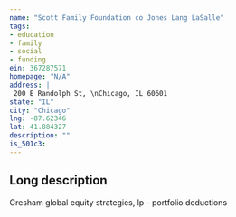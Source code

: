 ```yaml
---
name: "Scott Family Foundation co Jones Lang LaSalle"
tags:
- education
- family
- social
- funding
ein: 367287571
homepage: "N/A"
address: |
 200 E Randolph St, \nChicago, IL 60601
state: "IL"
city: "Chicago"
lng: -87.62346
lat: 41.884327
description: ""
is_501c3: 
---
```


## Long description

Gresham global equity strategies, lp - portfolio deductions
